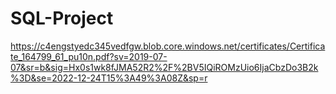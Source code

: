 # SQL-Project


https://c4engstyedc345vedfgw.blob.core.windows.net/certificates/Certificate_164799_61_pu10n.pdf?sv=2019-07-07&sr=b&sig=Hx0s1wk8fJMA52R2%2F%2BV5IQiROMzUio6IjaCbzDo3B2k%3D&se=2022-12-24T15%3A49%3A08Z&sp=r

